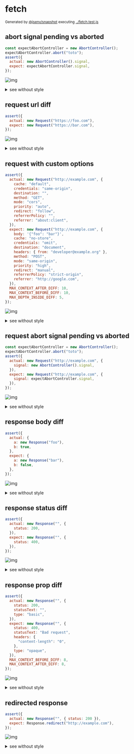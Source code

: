 # fetch

<sub>
  Generated by <a href="https://github.com/jsenv/core/tree/main/packages/independent/snapshot">@jsenv/snapshot</a> executing <a href="../fetch.test.js">../fetch.test.js</a>
</sub>

## abort signal pending vs aborted

```js
const expectAbortController = new AbortController();
expectAbortController.abort("toto");
assert({
  actual: new AbortController().signal,
  expect: expectAbortController.signal,
});
```

![img](fetch/abort_signal_pending_vs_aborted/throw.svg)

<details>
  <summary>see without style</summary>

```console
AssertionError: actual and expect are different

actual: AbortSignal
expect: AbortSignal {
  aborted: true,
  reason: "toto",
}
```

</details>


## request url diff

```js
assert({
  actual: new Request("https://foo.com"),
  expect: new Request("https://bar.com"),
});
```

![img](fetch/request_url_diff/throw.svg)

<details>
  <summary>see without style</summary>

```console
AssertionError: actual and expect are different

actual: Request("https://foo.com/")
expect: Request("https://bar.com/")
```

</details>


## request with custom options

```js
assert({
  actual: new Request("http://example.com", {
    cache: "default",
    credentials: "same-origin",
    destination: "",
    method: "GET",
    mode: "cors",
    priority: "auto",
    redirect: "follow",
    referrerPolicy: "",
    referrer: "about:client",
  }),
  expect: new Request("http://example.com", {
    body: '{"foo": "bar"}',
    cache: "no-store",
    credentials: "omit",
    destination: "document",
    headers: { from: "developer@example.org" },
    method: "POST",
    mode: "same-origin",
    priority: "high",
    redirect: "manual",
    referrerPolicy: "strict-origin",
    referrer: "http://google.com",
  }),
  MAX_CONTEXT_AFTER_DIFF: 10,
  MAX_CONTEXT_BEFORE_DIFF: 10,
  MAX_DEPTH_INSIDE_DIFF: 5,
});
```

![img](fetch/request_with_custom_options/throw.svg)

<details>
  <summary>see without style</summary>

```console
AssertionError: actual and expect are different

actual: Request("http://example.com/")
expect: Request("http://example.com/", {
  body: ReadableStream,
  cache: "no-store",
  credentials: "omit",
  headers: Headers(
    "from" => "developer@example.org",
  ),
  method: "POST",
  mode: "same-origin",
  redirect: "manual",
  referrerPolicy: "strict-origin",
  referrer: "http://google.com/",
})
```

</details>


## request abort signal pending vs aborted

```js
const expectAbortController = new AbortController();
expectAbortController.abort("toto");
assert({
  actual: new Request("http://example.com", {
    signal: new AbortController().signal,
  }),
  expect: new Request("http://example.com", {
    signal: expectAbortController.signal,
  }),
});
```

![img](fetch/request_abort_signal_pending_vs_aborted/throw.svg)

<details>
  <summary>see without style</summary>

```console
AssertionError: actual and expect are different

actual: Request("http://example.com/")
expect: Request("http://example.com/", {
  signal: AbortSignal {
    aborted: true,
    reason: "toto",
  },
})
```

</details>


## response body diff

```js
assert({
  actual: {
    a: new Response("foo"),
    b: true,
  },
  expect: {
    a: new Response("bar"),
    b: false,
  },
});
```

![img](fetch/response_body_diff/throw.svg)

<details>
  <summary>see without style</summary>

```console
AssertionError: actual and expect are different

actual: {
  a: Response(ReadableStream, { status: 200 }),
  b: true,
}
expect: {
  a: Response(ReadableStream, { status: 200 }),
  b: false,
}
```

</details>


## response status diff

```js
assert({
  actual: new Response("", {
    status: 200,
  }),
  expect: new Response("", {
    status: 400,
  }),
});
```

![img](fetch/response_status_diff/throw.svg)

<details>
  <summary>see without style</summary>

```console
AssertionError: actual and expect are different

actual: Response(ReadableStream, {
  status: 200,
})
expect: Response(ReadableStream, {
  status: 400,
})
```

</details>


## response prop diff

```js
assert({
  actual: new Response("", {
    status: 200,
    statusText: "",
    type: "basic",
  }),
  expect: new Response("", {
    status: 400,
    statusText: "Bad request",
    headers: {
      "content-length": "0",
    },
    type: "opaque",
  }),
  MAX_CONTEXT_BEFORE_DIFF: 8,
  MAX_CONTEXT_AFTER_DIFF: 8,
});
```

![img](fetch/response_prop_diff/throw.svg)

<details>
  <summary>see without style</summary>

```console
AssertionError: actual and expect are different

actual: Response(ReadableStream, {
  headers: Headers(
    "content-type" => "text/plain;charset=UTF-8",
  ),
  status: 200,
})
expect: Response(ReadableStream, {
  headers: Headers(
    "content-length" => "0"
  ),
  status: 400,
  statusText: "Bad request",
})
```

</details>


## redirected response

```js
assert({
  actual: new Response("", { status: 200 }),
  expect: Response.redirect("http://example.com"),
});
```

![img](fetch/redirected_response/throw.svg)

<details>
  <summary>see without style</summary>

```console
AssertionError: actual and expect are different

actual: Response(ReadableStream, {
  headers: Headers(
    "content-type" => "text/plain;charset=UTF-8",
  ),
  status: 200,
})
expect: Response(null, {
  headers: Headers(
    "location" => "http://example.com/",
  ),
  status: 302,
})
```

</details>

